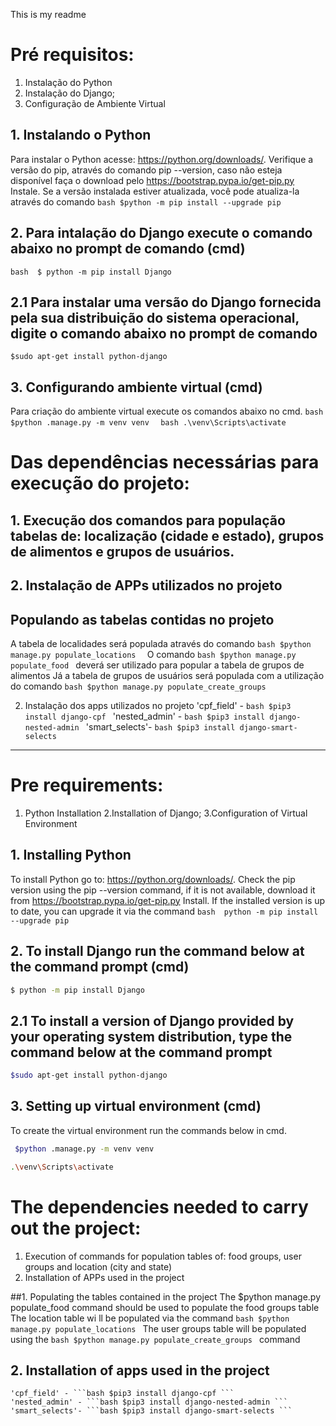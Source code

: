 This is my readme


# Pré requisitos:
1. Instalação do Python
2. Instalação do Django;
3. Configuração de Ambiente Virtual



## 1. Instalando o Python
Para instalar o Python acesse: https://python.org/downloads/. 
Verifique a versão do pip, através do comando pip --version, caso não esteja disponível faça o download pelo https://bootstrap.pypa.io/get-pip.py
Instale. Se a versão instalada estiver atualizada, você pode atualiza-la através do comando ```bash $python -m pip install --upgrade pip ```

## 2. Para intalação do Django execute o comando abaixo no prompt de comando (cmd)
```bash  $ python -m pip install Django ```
## 2.1 Para  instalar uma versão do Django fornecida pela sua distribuição do sistema operacional, digite o comando abaixo no prompt de comando 
``` $sudo apt-get install python-django ```

## 3. Configurando ambiente virtual (cmd)
Para criação  do ambiente virtual execute os comandos abaixo no cmd.
```bash $python .manage.py -m venv venv  ```
```bash .\venv\Scripts\activate ```

# Das dependências necessárias para execução  do projeto:
## 1. Execução dos comandos para população tabelas de: localização (cidade e estado), grupos de alimentos e grupos de usuários.
## 2. Instalação de APPs utilizados no projeto 

## Populando as tabelas contidas no projeto
A tabela de localidades será populada através do comando ```bash $python manage.py populate_locations  ```
O comando ```bash $python manage.py populate_food ``` deverá ser utilizado para popular a tabela de grupos de alimentos
Já a tabela de grupos de usuários será populada com a utilização do comando ```bash $python manage.py populate_create_groups ```

2. Instalação dos apps utilizados no projeto
    'cpf_field' - ```bash $pip3 install django-cpf ```
    'nested_admin' - ```bash $pip3 install django-nested-admin ```
    'smart_selects'-  ```bash $pip3 install django-smart-selects ```

________________________________________________________________

# Pre requirements:
1. Python Installation
2.Installation of Django;
3.Configuration of Virtual Environment



## 1. Installing Python
To install Python go to: https://python.org/downloads/.
Check the pip version using the pip --version command, if it is not available, download it from https://bootstrap.pypa.io/get-pip.py
Install. If the installed version is up to date, you can upgrade it via the command ```bash  python -m pip install --upgrade pip ```

## 2. To install Django run the command below at the command prompt (cmd)
```bash
$ python -m pip install Django
```
## 2.1 To install a version of Django provided by your operating system distribution, type the command below at the command prompt
```bash
$sudo apt-get install python-django
```
## 3. Setting up virtual environment (cmd)
To create the virtual environment run the commands below in cmd.
```bash
 $python .manage.py -m venv venv 
```
```bash
.\venv\Scripts\activate
```

# The dependencies needed to carry out the project:
1. Execution of commands for population tables of: food groups, user groups and location (city and state)
2. Installation of APPs used in the project

##1. Populating the tables contained in the project
The $python manage.py populate_food command should be used to populate the food groups table
The location table wi ll be populated via the command ```bash $python manage.py populate_locations ```
The user groups table will be populated using the ```bash $python manage.py populate_create_groups ``` command

## 2. Installation of apps used in the project
    'cpf_field' - ```bash $pip3 install django-cpf ```
    'nested_admin' - ```bash $pip3 install django-nested-admin ```
    'smart_selects'- ```bash $pip3 install django-smart-selects ```
